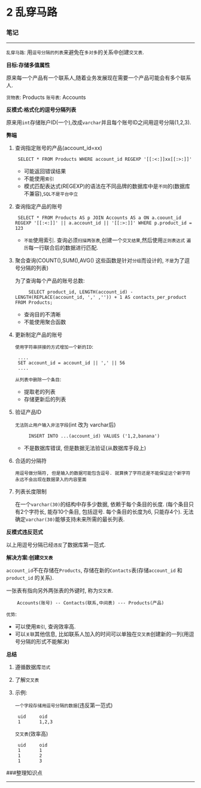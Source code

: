 # 2 乱穿马路

### 笔记

---

`乱穿马路`: 用`逗号分隔的列表`来避免在`多对多`的关系中创建`交叉表`.

**目标:存储多值属性**

原来每一个产品有一个联系人,随着业务发展现在需要一个产品可能会有多个联系人.

`货物表`: Products 
`账号表`: Accounts

**反模式:格式化的逗号分隔列表**

原来用`int`存储账户ID(一个),改成`varchar`并且每个账号ID之间用逗号分隔(1,2,3).

**弊端**

1. 查询指定账号的产品(account_id=xx)

		SELECT * FROM Products WHERE account_id REGEXP '[[:<:]]xx[[:>:]]'

	* 可能返回错误结果
	* 不能使用`索引`
	* 模式匹配表达式(REGEXP)的语法在不同品牌的数据库中是`不同`的(数据库不兼容),`SQL不是平台中立`
	
2. 查询指定产品的账号

		SELECT * FROM Products AS p JOIN Accounts AS a ON a.coount_id REGEXP '[[:<:]]' || a.account_id || '[[:>:]]' WHERE p.product_id = 123

	* `不能`使用索引. 查询必须`扫描两张表`,创建一个`交叉结果`,然后使用`正则表达式` `遍历`每一行联合后的数据进行匹配.
	
3. 聚合查询(COUNT(),SUM(),AVG() 这些函数是针对`分组`而设计的, `不是`为了逗号分隔的列表)

	为了查询每个产品的账号总数:
	
			SELECT product_id, LENGTH(account_id) - LENGTH(REPLACE(account_id, ',' ,'')) + 1 AS contacts_per_product FROM Products;
			
	* 查询目的不清晰
	* 不能使用聚合函数

4. 更新制定产品的账号

	`使用字符串拼接的方式增加一个新的ID`:
	
		.... 
		SET account_id = account_id || ',' || 56
		....

	`从列表中删除一个条目`:
	
	* 提取老的列表
	* 存储更新后的列表
	
5. 验证产品ID
	
	`无法防止用户输入非法字段`(int 改为 varchar后)
	
			INSERT INTO ...(account_id) VALUES ('1,2,banana')
			
	* 不是数据库错误, 但是数据无法验证(从数据库手段上)

6. 合适的分隔符

	`用逗号做分隔符, 但是输入的数据可能包含逗号. 就算换了字符还是不能保证这个新字符永远不会出现在数据录入的内容里面`

7. 列表长度限制

	在一个`varchar(30)`的结构中存多少数据, 依赖于每个条目的长度. (每个条目只有2个字符长, 能存10个条目, 包括逗号. 每个条目的长度为6, 只能存4个). 无法确定`varchar(30)`能够支持未来所需的最长列表.
	
**反模式违反范式**

以上用逗号分隔已经`违反`了数据库第一范式. 

**解决方案:创建`交叉表`**


`account_id`不在存储在`Products`, 存储在新的`Contacts`表(存储`account_id` 和 `product_id` 的关系).

一张表有指向另外两张表的外键时, 称为`交叉表`.

		Accounts(账号) -- Contacts(联系,中间表) --- Products(产品)

`优势`: 

* 可以使用`索引`, 查询效率高.
* 可以`关联`其他信息, 比如联系人加入的时间可以单独在`交叉表`创建新的一列(用逗号分隔的形式不能解决)

**总结**

1. 遵循数据库`范式`
2. 了解`交叉表`
3. 示例:

	`一个字段存储用逗号分隔的数据`(违反第一范式)
	
		uid 	oid
		1		1,2,3
		
	`交叉表`(效率高)
	
		uid		oid
		1		1
		1		2
		1		3

###整理知识点

---
